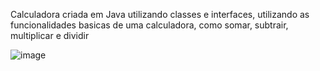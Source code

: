 Calculadora criada em Java utilizando classes e interfaces, utilizando as funcionalidades basicas de uma calculadora, como somar, subtrair, multiplicar e dividir


![image](https://github.com/user-attachments/assets/a21c076e-92c9-4239-baa3-68e82fcf46c8)
